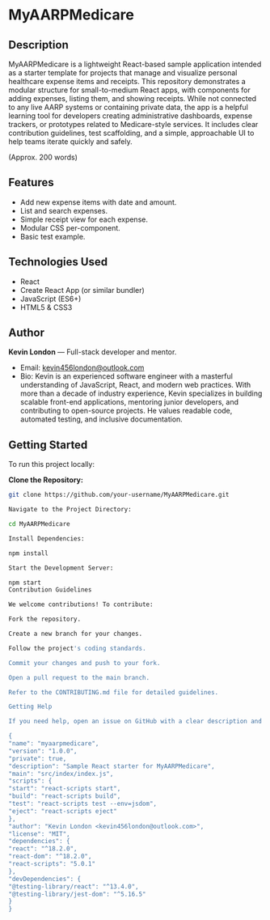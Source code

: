 # MyAARPMedicare


## Description


MyAARPMedicare is a lightweight React-based sample application intended as a starter template for projects that manage and visualize personal healthcare expense items and receipts. This repository demonstrates a modular structure for small-to-medium React apps, with components for adding expenses, listing them, and showing receipts. While not connected to any live AARP systems or containing private data, the app is a helpful learning tool for developers creating administrative dashboards, expense trackers, or prototypes related to Medicare-style services. It includes clear contribution guidelines, test scaffolding, and a simple, approachable UI to help teams iterate quickly and safely.


(Approx. 200 words)


## Features


- Add new expense items with date and amount.
- List and search expenses.
- Simple receipt view for each expense.
- Modular CSS per-component.
- Basic test example.


## Technologies Used


- React
- Create React App (or similar bundler)
- JavaScript (ES6+)
- HTML5 & CSS3


## Author


**Kevin London** — Full-stack developer and mentor.


- Email: kevin456london@outlook.com
- Bio: Kevin is an experienced software engineer with a masterful understanding of JavaScript, React, and modern web practices. With more than a decade of industry experience, Kevin specializes in building scalable front-end applications, mentoring junior developers, and contributing to open-source projects. He values readable code, automated testing, and inclusive documentation.


## Getting Started


To run this project locally:


**Clone the Repository:**


```bash
git clone https://github.com/your-username/MyAARPMedicare.git

Navigate to the Project Directory:

cd MyAARPMedicare

Install Dependencies:

npm install

Start the Development Server:

npm start
Contribution Guidelines

We welcome contributions! To contribute:

Fork the repository.

Create a new branch for your changes.

Follow the project's coding standards.

Commit your changes and push to your fork.

Open a pull request to the main branch.

Refer to the CONTRIBUTING.md file for detailed guidelines.

Getting Help

If you need help, open an issue on GitHub with a clear description and steps to reproduce. Maintainers and contributors will respond when available.

{
"name": "myaarpmedicare",
"version": "1.0.0",
"private": true,
"description": "Sample React starter for MyAARPMedicare",
"main": "src/index/index.js",
"scripts": {
"start": "react-scripts start",
"build": "react-scripts build",
"test": "react-scripts test --env=jsdom",
"eject": "react-scripts eject"
},
"author": "Kevin London <kevin456london@outlook.com>",
"license": "MIT",
"dependencies": {
"react": "^18.2.0",
"react-dom": "^18.2.0",
"react-scripts": "5.0.1"
},
"devDependencies": {
"@testing-library/react": "^13.4.0",
"@testing-library/jest-dom": "^5.16.5"
}
}


